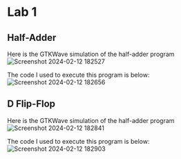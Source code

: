 # Lab 1 
## Half-Adder
Here is the GTKWave simulation of the half-adder program
![Screenshot 2024-02-12 182527](https://github.com/BlazedFir511/EE322/assets/65604948/9e5d059d-d53a-458d-8475-6860ee124fa5)

The code I used to execute this program is below:
![Screenshot 2024-02-12 182656](https://github.com/BlazedFir511/EE322/assets/65604948/727462b3-b2aa-4598-8df9-b1a6feb09d4d)

## D Flip-Flop
Here is the GTKWave simulation of the half-adder program
![Screenshot 2024-02-12 182841](https://github.com/BlazedFir511/EE322/assets/65604948/c5729203-efd6-4757-90e5-cca8abd46b99)

The code I used to execute this program is below:
![Screenshot 2024-02-12 182903](https://github.com/BlazedFir511/EE322/assets/65604948/429f26a2-6460-4347-8f97-3ab7f43db2d1)




